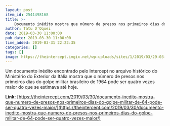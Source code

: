 ```yaml
---
layout: post
item_id: 2541498168
title: >-
    Documento inédito mostra que número de presos nos primeiros dias do golpe militar de 64 pode ser quatro vezes maior
author: Tatu D'Oquei
date: 2019-03-30 11:00:00
pub_date: 2019-03-30 11:00:00
time_added: 2019-03-31 22:22:35
categories: []
tags: []
image: https://theintercept.imgix.net/wp-uploads/sites/1/2019/03/29-03-19-20-miil-presos-1553894734.jpg?auto=compress%2Cformat&q=90&fit=crop&w=1200&h=800
---
```


Um documento inédito encontrado pelo Intercept no arquivo histórico do Ministério do Exterior da Itália mostra que o número de presos nos primeiros dias do golpe militar brasileiro de 1964 pode ser quatro vezes maior do que se estimava até hoje.

**Link:** [https://theintercept.com/2019/03/30/documento-inedito-mostra-que-numero-de-presos-nos-primeiros-dias-do-golpe-militar-de-64-pode-ser-quatro-vezes-maior/](https://theintercept.com/2019/03/30/documento-inedito-mostra-que-numero-de-presos-nos-primeiros-dias-do-golpe-militar-de-64-pode-ser-quatro-vezes-maior/)

